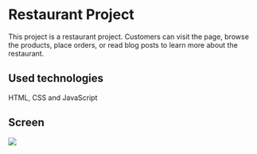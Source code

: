 <h1> Restaurant Project </h1>

This project is a restaurant project. Customers can visit the page, browse the products, place orders, or read blog posts to learn more about the restaurant.

<h2> Used technologies </h2>

HTML, CSS and JavaScript

<h2> Screen </h2>

![](ekran.gif)